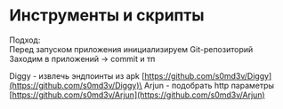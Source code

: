 # Инструменты и скрипты

Подход:\
Перед запуском приложения инициализируем Git-репозиторий\
Заходим в приложений -> commit и тп

Diggy - извлечь эндпоинты из apk [https://github.com/s0md3v/Diggy](https://github.com/s0md3v/Diggy)\
Arjun - подобрать http параметры [https://github.com/s0md3v/Arjun](https://github.com/s0md3v/Arjun)



